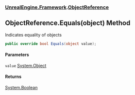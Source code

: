 ### [UnrealEngine.Framework](UnrealEngine_Framework.md 'UnrealEngine.Framework').[ObjectReference](ObjectReference.md 'UnrealEngine.Framework.ObjectReference')
## ObjectReference.Equals(object) Method
Indicates equality of objects  
```csharp
public override bool Equals(object value);
```
#### Parameters
<a name='UnrealEngine_Framework_ObjectReference_Equals(object)_value'></a>
`value` [System.Object](https://docs.microsoft.com/en-us/dotnet/api/System.Object 'System.Object')  
  
#### Returns
[System.Boolean](https://docs.microsoft.com/en-us/dotnet/api/System.Boolean 'System.Boolean')  
